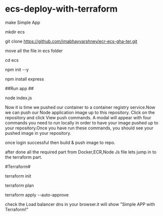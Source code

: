 # ecs-deploy-with-terraform

make Simple  App 

mkdir ecs

git clone https://github.com/imabhayvarshney/ecr-ecs-gha-ter.git

move all the file in ecs folder

cd ecs

npm init --y

npm install express

##Run app ##

node index.js


Now it is time we pushed our container to a container registry service.Now we can push our Node application image up to this repository. Click on the repository and click View push commands. A modal will appear with four commands you need to run locally in order to have your image pushed up to your repository.Once you have run these commands, you should see your pushed image in your repository.

once login successful then build & push image to repo.

after done all the required part from Docker,ECR,Node Js file lets jump in to the terraform part.

#Terraform#

terraform init

terraform plan

terraform apply --auto-approve

check the Load balancer dns in your browser.it will show "Simple APP with Terraform!"
